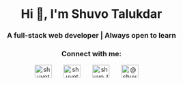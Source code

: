 

<h1 align="center">Hi 👋, I'm Shuvo Talukdar</h1>
<h3 align="center">A full-stack web developer | Always open to learn</h3>



<h3 align="center">Connect with me:</h3>
<p align="center">
  <a href="https://linkedin.com/in/shuvotalukdar" target="blank"><img align="center" src="https://raw.githubusercontent.com/rahuldkjain/github-profile-readme-generator/master/src/images/icons/Social/linked-in-alt.svg" alt="shuvotalukdar" height="30" width="40" /></a>
  &#8287;&#8287;&#8287;&#8287;&#8287;
<a href="https://dev.to/shuvotdr" target="blank"><img align="center" src="https://raw.githubusercontent.com/rahuldkjain/github-profile-readme-generator/master/src/images/icons/Social/devto.svg" alt="shuvotdr" height="30" width="40" /></a>
  &#8287;&#8287;&#8287;&#8287;&#8287;
<a href="https://twitter.com/shuvo_talukdarr" target="blank"><img align="center" src="https://raw.githubusercontent.com/rahuldkjain/github-profile-readme-generator/master/src/images/icons/Social/twitter.svg" alt="shuvo_talukdarr" height="30" width="40" /></a>
  &#8287;&#8287;&#8287;&#8287;&#8287;
<a href="https://medium.com/@shuvo_tdr" target="blank"><img align="center" src="https://raw.githubusercontent.com/rahuldkjain/github-profile-readme-generator/master/src/images/icons/Social/medium.svg" alt="@shuvo_tdr" height="30" width="40" /></a>
  &#8287;&#8287;&#8287;&#8287;&#8287;
</p>


